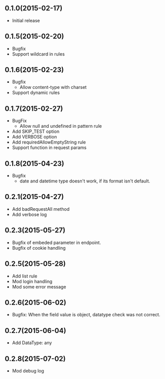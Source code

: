 ## 0.1.0(2015-02-17)
- Initial release

## 0.1.5(2015-02-20)
- Bugfix
- Support wildcard in rules

## 0.1.6(2015-02-23)
- Bugfix
  - Allow content-type with charset
- Support dynamic rules

## 0.1.7(2015-02-27)
- BugFix
  - Allow null and undefined in pattern rule
- Add SKIP_TEST option
- Add VERBOSE option
- Add requiredAllowEmptyString rule
- Support function in request params

## 0.1.8(2015-04-23)
- Bugfix
  - date and datetime type doesn't work, if its format isn't default.

## 0.2.1(2015-04-27)
- Add badRequestAll method
- Add verbose log

## 0.2.3(2015-05-27)
- Bugfix of embeded parameter in endpoint.
- Bugfix of cookie handling

## 0.2.5(2015-05-28)
- Add list rule
- Mod login handling
- Mod some error message

## 0.2.6(2015-06-02)
- Bugfix: When the field value is object, datatype check was not correct.

## 0.2.7(2015-06-04)
- Add DataType: any

## 0.2.8(2015-07-02)
- Mod debug log
